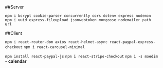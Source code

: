 ##Server

`npm i bcrypt cookie-parser concurrently cors dotenv express nodemon`
`npm i uuid express-fileupload jsonwebtoken mongoose nodemailer path url`


##Client

`npm i react-router-dom axios react-helmet-async react-paypal-express-checkout`
`npm i react-carousel-minimal`

`npm install react-paypal-js`
`npm i react-stripe-checkout`
`npm i -s moedim` - **calendar**








